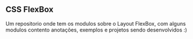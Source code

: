 ## CSS FlexBox
Um repositorio onde tem os modulos sobre o Layout FlexBox, com alguns modulos contento anotações, exemplos e projetos sendo desenvolvidos :)